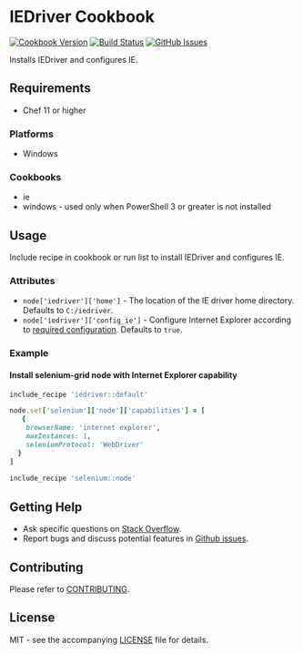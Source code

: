 # IEDriver Cookbook

[![Cookbook Version](http://img.shields.io/cookbook/v/iedriver.svg?style=flat-square)][supermarket]
[![Build Status](http://img.shields.io/travis/dhoer/chef-iedriver.svg?style=flat-square)][travis]
[![GitHub Issues](http://img.shields.io/github/issues/dhoer/chef-iedriver.svg?style=flat-square)][github]

[supermarket]: https://supermarket.chef.io/cookbooks/iedriver
[travis]: https://travis-ci.org/dhoer/chef-iedriver
[github]: https://github.com/dhoer/chef-iedriver/issues

Installs IEDriver and configures IE.

## Requirements

- Chef 11 or higher

### Platforms

- Windows

### Cookbooks

- ie 
- windows - used only when PowerShell 3 or greater is not installed

## Usage

Include recipe in cookbook or run list to install IEDriver and configures IE.

### Attributes

- `node['iedriver']['home']` - The location of the IE driver home directory. Defaults to `C:/iedriver`.
- `node['iedriver']['config_ie']` - Configure Internet Explorer according to 
[required configuration](https://github.com/SeleniumHQ/selenium/wiki/InternetExplorerDriver#required-configuration).
Defaults to `true`.

### Example

#### Install selenium-grid node with Internet Explorer capability

```ruby
include_recipe 'iedriver::default'

node.set['selenium']['node']['capabilities'] = [
   {
    browserName: 'internet explorer',
    maxInstances: 1,
    seleniumProtocol: 'WebDriver'
  }
]
  
include_recipe 'selenium::node'
```

## Getting Help

- Ask specific questions on [Stack Overflow](http://stackoverflow.com/questions/tagged/chef-iedriver).
- Report bugs and discuss potential features in [Github issues](https://github.com/dhoer/chef-iedriver/issues).

## Contributing

Please refer to [CONTRIBUTING](https://github.com/dhoer/chef-iedriver/blob/master/CONTRIBUTING.md).

## License

MIT - see the accompanying [LICENSE](https://github.com/dhoer/chef-iedriver/blob/master/LICENSE.md) file for details.
